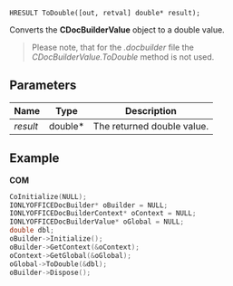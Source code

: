 `HRESULT ToDouble([out, retval] double* result);`

Converts the **CDocBuilderValue** object to a double value.

> Please note, that for the *.docbuilder* file the *CDocBuilderValue.ToDouble* method is not used.

## Parameters

| Name     | Type     | Description                |
| -------- | -------- | -------------------------- |
| *result* | double\* | The returned double value. |

## Example

**COM**

```cpp
CoInitialize(NULL);
IONLYOFFICEDocBuilder* oBuilder = NULL;
IONLYOFFICEDocBuilderContext* oContext = NULL;
IONLYOFFICEDocBuilderValue* oGlobal = NULL;
double dbl;
oBuilder->Initialize();
oBuilder->GetContext(&oContext);
oContext->GetGlobal(&oGlobal);
oGlobal->ToDouble(&dbl);
oBuilder->Dispose();
```
